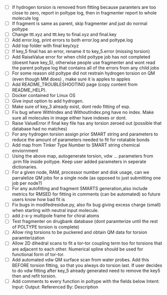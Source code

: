 * [ ] If hydrogen torsion is removed from fitting because paramters are too close to zero, report in poltype log, then in fragmenter report to whole molecule log
* [ ] If fragment is same as parent, skip fragmenter and just do normal poltype
* [ ] Change ttt.xyz and ttt.key to final.xyz and final.key
* [ ] Add error.log, print errors to both error.log and poltype.log
* [ ] Add top folder with final key/xyz
* [ ] If key_5 final has an error, rename it to key_5.error (missing torsion)
* [ ] Add RaiseValue error for when child poltype job has not completed (doesnt have key_5), otherwise people use fragmenter and wont read the parent poltype log that contains all of the errors from any child jobs
* [ ] For some reason old poltype did not restrain hydrogen torsion on QM (even though MM does) , make sure it is apples to apples
* [ ] Add README_TROUBLESHOOTING page (copy content from README_HELP). 
* [ ] Docker contained for Linux OS
* [ ] Give input option to add hydrogen.
* [ ] Make sure of key_3 already exist, dont redo fitting of esp.
* [ ] Fix bug where WithIndex and WithoutIndex.png have no index. Make sure all molecules in image either have indexes or dont. 
* [ ] Raise ValueError if final key file has any torsion zeroed out (possible that database had no matches)
* [ ] For any hydrogen torsion assign prior SMART string and parameters to reduce the amount of parameters needed to fit for rotatable bonds
* [ ] Add map from Tinker Type Number to SMART string chemical enviornment
* [ ] Using the above map, autogenerate torsion, vdw ... parameters from .prm file inside poltype. Keep user added parameters in seperate dictionaries. 
* [ ] For a given node, RAM, processor number and disk usage, can we parralelize QM jobs for a single node (as opposed to just submitting one job per node?)
* [ ] For any autofitting and fragment SMARTS generation,also include metrics for RMSED for fitting in comments (can be automated) so future users know how bad fit is 
* [ ] Fix bugs in modifedresidue.py, also fix bug giving excess charge (small) when starting with neutral input molecule.
* [ ] add z-x-y multipole frame for chiral atoms
* [ ] Test fragmenter on drugbank database (dont paramterize until the rest of POLTYPE torsion is complete)
* [ ] Allow ring torsions to be puckered and obtain QM data for torsion paramterization
* [ ] Allow 2D dihedral scans to fit a tor-tor coupling term too for torsions that are adjacent to each other. Numerical spline should be used for functional form of tor-tor.
* [ ] Add automated vdw QM surface scan from water probes. Add this BEFORE torsion fitting, so that you always do torsion last. If user decides to do vdw fitting after key_5 already generated need to remove the key5 then and refit torsion.
* [ ] Add comments to every function in poltype with the fields below
    Intent: 
    Input:
    Output: 
    Referenced By: 
    Description 
